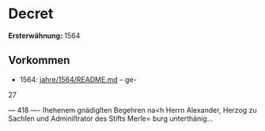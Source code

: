 # Decret

**Ersterwähnung:** 1564

## Vorkommen
- 1564: [jahre/1564/README.md](../jahre/1564/README.md) – ge-

27


— 418 —-
ſhehenem gnädigſten Begehren na<h Herrn Alexander,
Herzog zu Sachſen und Adminiſtrator des Stifts Merſe=
burg unterthänig...
